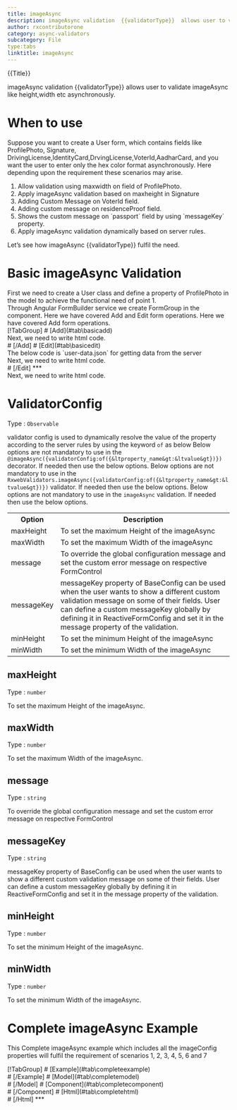 ```yaml
---
title: imageAsync
description: imageAsync validation  {{validatorType}}  allows user to validate imageAsync like height,width etc.
author: rxcontributorone
category: async-validators
subcategory: File
type:tabs
linktitle: imageAsync
---
```


<div class="title-bar top_title"><p>{{Title}}</p></div> <div class="title-bar"><p>imageAsync validation  {{validatorType}}  allows user to validate imageAsync like height,width etc asynchronously.</p></div>

# When to use
Suppose you want to create a User form, which contains fields like ProfilePhoto, Signature, DrivingLicense,IdentityCard,DrvingLicense,VoterId,AadharCard, and you want the user to enter only the hex color format asynchronously. Here depending upon the requirement these scenarios may arise.

<ol class='showHideElement'>
    <li>Allow validation using maxwidth on field of ProfilePhoto.</li>
    <li>Apply imageAsync validation based on maxheight in Signature</li>
    <li>Adding Custom Message on VoterId field.</li>
    <li>Adding custom message on residenceProof field.</li>
    <li>Shows the custom message on `passport` field by using `messageKey` property.</li>
    <data-scope scope="['decorator','validator']">
    <li>Apply imageAsync validation dynamically based on server rules.</li>
    </data-scope>
</ol>

Let’s see how imageAsync  {{validatorType}}  fulfil the need.

# Basic imageAsync Validation

<data-scope scope="['decorator','template-driven-directives','template-driven-decorators']">
First we need to create a User class and define a property of ProfilePhoto in the model to achieve the functional need of point 1.
<div component="app-code" key="imageAsync-add-model"></div> 
</data-scope>
Through Angular FormBuilder service we create FormGroup in the component.
<data-scope scope="['decorator']">
Here we have covered Add and Edit form operations. 
</data-scope>

<data-scope scope="['validator','template-driven-directives','template-driven-decorators']">
Here we have covered Add form operations. 
</data-scope>

<data-scope scope="['decorator']">
<div component="app-tabs" key="basic-operations"></div>
[!TabGroup]
# [Add](#tab\basicadd)
<div component="app-code" key="imageAsync-add-component"></div> 
Next, we need to write html code.
<div component="app-code" key="imageAsync-add-html"></div> 
<div component="app-example-runner" ref-component="app-imageAsync-add"></div>
# [/Add]
# [Edit](#tab\basicedit)
<div component="app-code" key="imageAsync-edit-component"></div> 
The below code is `user-data.json` for getting data from the server
<div component="app-code" key="imageAsync-edit-json"></div> 
Next, we need to write html code.
<div component="app-code" key="imageAsync-edit-html"></div> 
<div component="app-example-runner" ref-component="app-imageAsync-edit"></div>
# [/Edit]
***
</data-scope>

<data-scope scope="['validator','template-driven-directives','template-driven-decorators']">
<div component="app-code" key="imageAsync-add-component"></div> 
Next, we need to write html code.
<div component="app-code" key="imageAsync-add-html"></div> 
<div component="app-example-runner" ref-component="app-imageAsync-add"></div>
</data-scope>

# ValidatorConfig
Type : `Observable`

validator config is used to dynamically resolve the value of the property according to the server rules by using the keyword `of` as below 
<data-scope scope="['decorator']">
Below options are not mandatory to use in the `@imageAsync({validatorConfig:of({&ltproperty_name&gt:&ltvalue&gt})})` decorator. If needed then use the below options.
</data-scope>
<data-scope scope="['validator']">
Below options are not mandatory to use in the `RxwebValidators.imageAsync({validatorConfig:of({&ltproperty_name&gt:&ltvalue&gt})})` validator. If needed then use the below options.
</data-scope>
<data-scope scope="['template-driven-directives','template-driven-decorators']">
Below options are not mandatory to use in the `imageAsync` validation. If needed then use the below options.
</data-scope>

<table class="table table-bordered table-striped showHideElement">
<tr><th>Option</th><th>Description</th></tr>
<tr><td><a title="maxHeight">maxHeight</a></td><td>To set the maximum Height of the imageAsync</td></tr>
<tr><td><a title="maxWidth">maxWidth</a></td><td>To set the maximum Width of the imageAsync</td></tr>
<tr><td><a title="message">message</a></td><td>To override the global configuration message and set the custom error message on respective FormControl</td></tr>
<tr><td><a title="messageKey">messageKey</a></td><td>messageKey property of BaseConfig can be used when the user wants to show a different custom validation message on some of their fields. User can define a custom messageKey globally by defining it in ReactiveFormConfig and set it in the message property of the validation.</td></tr>
<tr><td><a title="minHeight">minHeight</a></td><td>To set the minimum Height of the imageAsync</td></tr>
<tr><td><a title="minWidth">minWidth</a></td><td>To set the minimum Width of the imageAsync</td></tr>
</table>

## maxHeight
Type :  `number` 

To set the maximum Height of the imageAsync.

<div component="app-code" key="imageAsync-maxHeightExample-model"></div> 
<div component="app-example-runner" ref-component="app-imageAsync-maxHeight" title="imageAsync {{validatorType}} with maxHeight" key="maxHeight"></div>

## maxWidth
Type :  `number` 

To set the maximum Width of the imageAsync.

<div component="app-code" key="imageAsync-maxWidthExample-model"></div> 
<div component="app-example-runner" ref-component="app-imageAsync-maxWidth" title="imageAsync {{validatorType}} with maxWidth" key="maxWidth"></div>

## message 
Type :  `string` 

To override the global configuration message and set the custom error message on respective FormControl

<div component="app-code" key="imageAsync-messageExample-model"></div> 
<div component="app-example-runner" ref-component="app-imageAsync-message" title="imageAsync {{validatorType}} with message" key="message"></div>

## messageKey
Type : `string`

messageKey property of BaseConfig can be used when the user wants to show a different custom validation message on some of their fields. User can define a custom messageKey globally by defining it in ReactiveFormConfig and set it in the message property of the validation.

<div component="app-code" key="imageAsync-messageKeyExample-model"></div> 
<div component="app-example-runner" ref-component="app-imageAsync-messageKey" title="imageAsync {{validatorType}} with messageKey" key="messageKey"></div>

## minHeight
Type :  `number` 

To set the minimum Height of the imageAsync.

<div component="app-code" key="imageAsync-minHeightExample-model"></div> 
<div component="app-example-runner" ref-component="app-imageAsync-minHeight" title="imageAsync {{validatorType}} with minHeight" key="minHeight"></div>

## minWidth
Type :  `number` 

To set the minimum Width of the imageAsync.

<div component="app-code" key="imageAsync-minWidthExample-model"></div> 
<div component="app-example-runner" ref-component="app-imageAsync-minWidth" title="imageAsync {{validatorType}} with minWidth" key="minWidth"></div>

# Complete imageAsync Example

This Complete imageAsync example which includes all the imageConfig properties will fulfil the requirement of scenarios 1, 2, 3, 4, 5, 6 and 7

<div component="app-tabs" key="complete"></div>
[!TabGroup]
# [Example](#tab\completeexample)
<div component="app-example-runner" ref-component="app-imageAsync-complete"></div>
# [/Example]
<data-scope scope="['decorator','template-driven-directives','template-driven-decorators']">
# [Model](#tab\completemodel)
<div component="app-code" key="imageAsync-complete-model"></div> 
# [/Model]
</data-scope>
# [Component](#tab\completecomponent)
<div component="app-code" key="imageAsync-complete-component"></div> 
# [/Component]
# [Html](#tab\completehtml)
<div component="app-code" key="imageAsync-complete-html"></div>
# [/Html]
***



